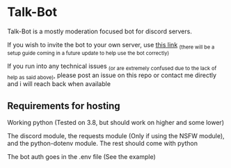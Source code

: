 # Talk-Bot
Talk-Bot is a mostly moderation focused bot for discord servers.

If you wish to invite the bot to your own server, use [this link](https://discord.com/api/oauth2/authorize?client_id=831999775296978975&permissions=271969366&scope=bot) <sub>(there will be a setup guide coming in a future update to help use the bot correctly)</sub>

If you run into any technical issues <sub>(or are extremely confused due to the lack of help as said above)</sub>, please post an issue on this repo or contact me directly and i will reach back when available

## Requirements for hosting
Working python (Tested on 3.8, but should work on higher and some lower)

The discord module, the requests module (Only if using the NSFW module), and the python-dotenv module. The rest should come with python

The bot auth goes in the .env file (See the example)
